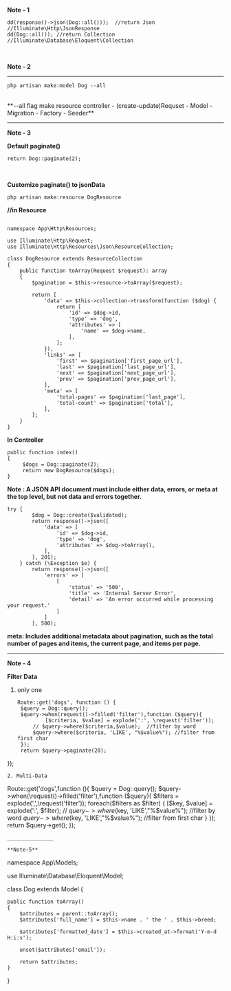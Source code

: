 **Note - 1** 
```
dd(response()->json(Dog::all()));  //return Json //Illuminate\Http\JsonResponse
dd(Dog::all()); //return Collection   //Illuminate\Database\Eloquent\Collection
```

<br/>

**Note - 2**
______________________________

```
php artisan make:model Dog --all
```

<br/>
**--all flag make resource controller - (create-update)Requset - Model - Migration - Factory - Seeder**

<br/>

________________________________
**Note - 3** 
<br/>

**Default paginate()**

```
return Dog::paginate(2);
```

<br/>

**Customize paginate() to jsonData**
```
php artisan make:resource DogResource
```
**//in Resource**
```

namespace App\Http\Resources;

use Illuminate\Http\Request;
use Illuminate\Http\Resources\Json\ResourceCollection;

class DogResource extends ResourceCollection
{
    public function toArray(Request $request): array
    {
        $pagination = $this->resource->toArray($request);

        return [
            'data' => $this->collection->transform(function ($dog) {
                return [
                    'id' => $dog->id,
                    'type' => 'dog',
                    'attributes' => [
                        'name' => $dog->name,
                    ],
                ];
            }),
            'links' => [
                'first' => $pagination['first_page_url'],
                'last' => $pagination['last_page_url'],
                'next' => $pagination['next_page_url'],
                'prev' => $pagination['prev_page_url'],
            ],
            'meta' => [
                'total-pages' => $pagination['last_page'],
                'total-count' => $pagination['total'],
            ],
        ];
    }
}
```
**In Controller**
```
public function index()
{
     $dogs = Dog::paginate(2);
     return new DogResource($dogs);
}
```
**Note : A JSON API document must include either data, errors, or meta at the top level, but not data and errors together.**
```
try {
        $dog = Dog::create($validated);
        return response()->json([
            'data' => [
                'id' => $dog->id,
                'type' => 'dog',
                'attributes' => $dog->toArray(),
            ],
        ], 201);
    } catch (\Exception $e) {
        return response()->json([
            'errors' => [
                [
                    'status' => '500',
                    'title' => 'Internal Server Error',
                    'detail' => 'An error occurred while processing your request.'
                ]
            ]
        ], 500);
```
**meta: Includes additional metadata about pagination, such as the total number of pages and items, the current page, and items per page.**
______________________________
**Note - 4**

**Filter Data**
<br/>
1. only one
   ```
   Route::get('dogs', function () {
    $query = Dog::query();
    $query->when(request()->filled('filter'),function ($query){
            [$criteria, $value] = explode(':', \request('filter'));
        // $query->where($criteria,$value);  //filter by word
        $query->where($criteria, 'LIKE', "%$value%"); //filter from first char
    });
    return $query->paginate(20);
});

   ```
2. Multi-Data
```
Route::get('dogs',function (){
    $query = Dog::query();
    $query->when(\request()->filled('filter'),function ($query){
        $filters = explode(',',\request('filter'));
        foreach($filters as $filter) {
            [$key, $value] = explode(':', $filter);
            // $query->where($key, 'LIKE',"%$value%"); //filter by word
            $query->where($key, 'LIKE',"%$value%"); //filter from first char
        }
    });
    return $query->get();
});

```
_______________

**Note-5**

```
namespace App\Models;

use Illuminate\Database\Eloquent\Model;

class Dog extends Model
{
    
    public function toArray()
    {
        $attributes = parent::toArray();
        $attributes['full_name'] = $this->name . ' the ' . $this->breed;
        
        $attributes['formatted_date'] = $this->created_at->format('Y-m-d H:i:s');

        unset($attributes['email']);

        return $attributes;
    }
}

```

